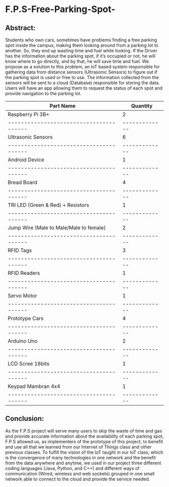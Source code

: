 # F.P.S-Free-Parking-Spot-

## Abstract: 

Students who own cars, sometimes have problems finding a free parking spot inside the campus, making them looking around from a parking lot to another. So, they end up wasting time and fuel while looking. If the Driver has the information about the parking spot, if it’s occupied or not, he will know where to go directly, and by that, he will save time and fuel. 
We propose as a solution to this problem, an IoT based system responsible for gathering data from distance sensors (Ultrasonic Sensors) to figure out if the parking spot is used or free to use.  The information collected from the sensors will be sent to a cloud (Database) responsible for storing the data. Users will have an app allowing them to request the status of each spot and provide navigation to the parking lot.


Part Name	                             |    Quantity
-------------------------------------- | ------------- 
Raspberry Pi 3B+	                     |        2
---------------------------------------| -------------                              
Ultrasonic Sensors	                   |        6
---------------------------------------| -------------                              
Android Device	                       |        1
---------------------------------------| -------------                              
Bread Board	                           |        4
---------------------------------------| -------------                              
TRI LED (Green & Red) + Resistors	     |        1
---------------------------------------| -------------                              
Jump Wire (Male to Male/Male to female)|	      2
---------------------------------------| -------------                             
RFID Tags	                             |        3
---------------------------------------| -------------                             
RFID Readers	                         |        1
---------------------------------------| ------------- 
Servo Motor	                           |        1
---------------------------------------| -------------
Prototype Cars	                       |        4
---------------------------------------| -------------
Arduino Uno	                           |        2
---------------------------------------| -------------
LCD Scree 16bits	                     |        1
---------------------------------------| -------------
Keypad Mambran 4x4	                   |        1
---------------------------------------| -------------



## Conclusion:

As the F.P.S project will serve many users to skip the waste of time and gas and provide accurate information about the availability of each parking spot, F.P.S allowed us, as implementers of the prototype of this project, to benefit and use all that we learned from our Internet of Things class and other previous classes.
To fulfill the vision of the IoT taught in our IoT class, which is the convergence of many technologies in one network and the benefit from the data anywhere and anytime, we used in our project three different coding languages (Java, Python, and C++) and different ways of communication (Wired, wireless and web sockets) grouped in one small network able to connect to the cloud and provide the service needed.

